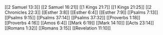 [[2 Samuel 13:3]]
[[2 Samuel 16:21]]
[[1 Kings 21:7]]
[[1 Kings 21:25]]
[[2 Chronicles 22:3]]
[[Esther 3:8]]
[[Esther 6:4]]
[[Esther 7:9]]
[[Psalms 7:13]]
[[Psalms 9:15]]
[[Psalms 37:14]]
[[Psalms 37:32]]
[[Proverbs 1:18]]
[[Proverbs 4:16]]
[[Amos 6:4]]
[[Mark 6:19]]
[[Mark 14:10]]
[[Acts 23:14]]
[[Romans 1:32]]
[[Romans 3:15]]
[[Revelation 11:10]]
